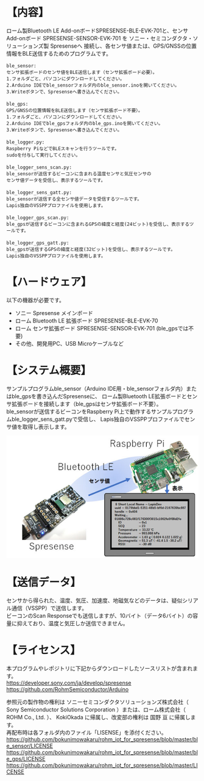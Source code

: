 # 【内容】  
ローム製Bluetooth LE Add-onボードSPRESENSE-BLE-EVK-701と、センサAdd-onボード
SPRESENSE-SENSOR-EVK-701 を ソニー・セミコンダクタ・ソリューションズ製 Spresenseへ
接続し、各センサ値または、GPS/GNSSの位置情報をBLE送信するためのプログラムです。  

	ble_sensor:
	センサ拡張ボードのセンサ値をBLE送信します（センサ拡張ボード必要）。
	1.フォルダごと、パソコンにダウンロードしてください。
	2.Arduino IDEでble_sensorフォルダ内のble_sensor.inoを開いてください。
	3.Writeボタンで、Spresenseへ書き込んでください。
	
	ble_gps:
	GPS/GNSSの位置情報をBLE送信します（センサ拡張ボード不要）。
	1.フォルダごと、パソコンにダウンロードしてください。
	2.Arduino IDEでble_gpsフォルダ内のble_gps.inoを開いてください。
	3.Writeボタンで、Spresenseへ書き込んでください。
	
	ble_logger.py:
	Raspberry PiなどでBLEスキャンを行うツールです。
	sudoを付与して実行してください。
	
	ble_logger_sens_scan.py:
	ble_sensorが送信するビーコンに含まれる温度センサと気圧センサの
	センサ値データを受信し、表示するツールです。
	
	ble_logger_sens_gatt.py:
	ble_sensorが送信する全センサ値データを受信するツールです。
	Lapis独自のVSSPPプロファイルを使用します。
	
	ble_logger_gps_scan.py:
	ble_gpsが送信するビーコンに含まれるGPSの緯度と経度(24ビット)を受信し、表示するツールです。
	
	ble_logger_gps_gatt.py:
	ble_gpsが送信するGPSの緯度と経度(32ビット)を受信し、表示するツールです。
	Lapis独自のVSSPPプロファイルを使用します。

# 【ハードウェア】  

以下の機器が必要です。  

- ソニー Spresense メインボード  
- ローム Bluetooth LE 拡張ボード SPRESENSE-BLE-EVK-70  
- ローム センサ拡張ボード SPRESENSE-SENSOR-EVK-701 (ble_gpsでは不要)  
- その他、開発用PC、USB Microケーブルなど

# 【システム概要】  

サンプルプログラムble_sensor（Arduino IDE用・ble_sensorフォルダ内）またはble_gpsを書き込んだSpresenseに、
ローム製Bluetooth LE拡張ボードとセンサ拡張ボードを接続します（ble_gpsはセンサ拡張ボード不要）。  
ble_sensorが送信するビーコンをRaspberry Pi上で動作するサンプルプログラムble_logger_sens_gatt.pyで受信し、
Lapis独自のVSSPPプロファイルでセンサ値を取得し表示します。

![](images/fig1_spresense.jpg)

# 【送信データ】  
センサから得られた、温度、気圧、加速度、地磁気などのデータは、疑似シリアル通信（VSSPP）で送信します。  
ビーコンのScan Responseでも送信しますが、10バイト（データ6バイト）の容量に抑えており、温度と気圧しか送信できません。  

# 【ライセンス】
本プログラムやレポジトリに下記からダウンロードしたソースリストが含まれます。  
https://developer.sony.com/ja/develop/spresense
https://github.com/RohmSemiconductor/Arduino
  
参照元の製作物の権利は ソニーセミコンダクタソリューションズ株式会社（ Sony Semiconductor Solutions Corporation ）または、ローム株式会社（ ROHM Co., Ltd. ）、 KokiOkada に帰属し、改変部の権利は 国野 亘 に帰属します。  
再配布時は各フォルダ内のファイル「LISENSE」を添付ください。
https://github.com/bokunimowakaru/rohm_iot_for_spresense/blob/master/ble_sensor/LICENSE
https://github.com/bokunimowakaru/rohm_iot_for_spresense/blob/master/ble_gps/LICENSE
https://github.com/bokunimowakaru/rohm_iot_for_spresense/blob/master/LICENSE
